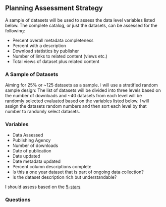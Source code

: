## Planning Assessment Strategy

A sample of datasets will be used to assess the data level variables listed below.  The complete catalog, or just the datasets, can be assessed for the following:

- Percent overall metadata completeness
- Percent with a description
- Download statistics by publisher
- Number of links to related content (views etc.)
- Total views of dataset plus related content


### A Sample of Datasets

Aiming for 25% or ~125 datasets as a sample.  I will use a stratified random sample design:  The list of datasets will be divided into
three levels based on the number of downloads and ~40 datasets from each level will be randomly selected evaluated based on the
variables listed below.  I will assign the datasets random numbers and then sort each level by that number to randomly select datasets.

### Variables

- Data Assessed
- Publishing Agency
- Number of downloads
- Date of publication
- Date updated
- Date metadata updated
- Percent column descriptions complete
- Is this a one year dataset that is part of ongoing data collection?
- Is the dataset description rich but understandable?


I should assess based on the [5-stars](https://www.europeandataportal.eu/elearning/en/module10/#/id/co-01)


### Questions
